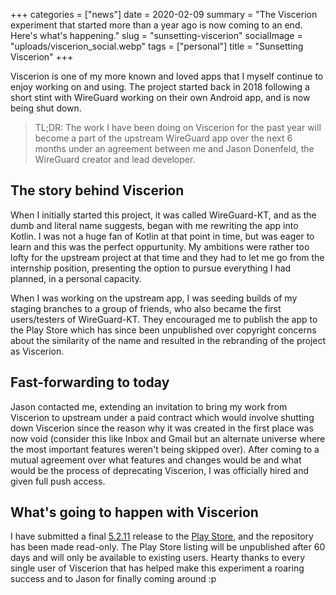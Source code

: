 +++
categories = ["news"]
date = 2020-02-09
summary = "The Viscerion experiment that started more than a year ago is now coming to an end. Here's what's happening."
slug = "sunsetting-viscerion"
socialImage = "uploads/viscerion_social.webp"
tags = ["personal"]
title = "Sunsetting Viscerion"
+++

Viscerion is one of my more known and loved apps that I myself continue to enjoy working on and using. The project started back in 2018 following a short stint with WireGuard working on their own Android app, and is now being shut down.

> TL;DR: The work I have been doing on Viscerion for the past year will become a part of the upstream WireGuard app over the next 6 months under an agreement between me and Jason Donenfeld, the WireGuard creator and lead developer.

## The story behind Viscerion

When I initially started this project, it was called WireGuard-KT, and as the dumb and literal name suggests, began with me rewriting the app into Kotlin. I was not a huge fan of Kotlin at that point in time, but was eager to learn and this was the perfect oppurtunity. My ambitions were rather too lofty for the upstream project at that time and they had to let me go from the internship position, presenting the option to pursue everything I had planned, in a personal capacity.

When I was working on the upstream app, I was seeding builds of my staging branches to a group of friends, who also became the first users/testers of WireGuard-KT. They encouraged me to publish the app to the Play Store which has since been unpublished over copyright concerns about the similarity of the name and resulted in the rebranding of the project as Viscerion.

## Fast-forwarding to today

Jason contacted me, extending an invitation to bring my work from Viscerion to upstream under a paid contract which would involve shutting down Viscerion since the reason why it was created in the first place was now void (consider this like Inbox and Gmail but an alternate universe where the most important features weren't being skipped over). After coming to a mutual agreement over what features and changes would be and what would be the process of deprecating Viscerion, I was officially hired and given full push access.

## What's going to happen with Viscerion

I have submitted a final [5.2.11](https://github.com/msfjarvis/viscerion/releases/latest) release to the [Play Store](https://play.google.com/store/apps/details?id=me.msfjarvis.viscerion), and the repository has been made read-only. The Play Store listing will be unpublished after 60 days and will only be available to existing users. Hearty thanks to every single user of Viscerion that has helped make this experiment a roaring success and to Jason for finally coming around :p

